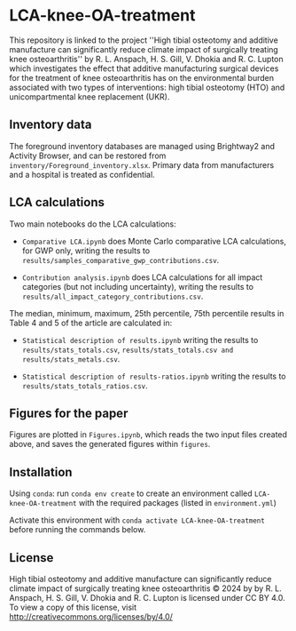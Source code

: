 # LCA-knee-OA-treatment

This repository is linked to the project ''High tibial osteotomy and additive manufacture can significantly reduce climate impact of surgically treating  knee osteoarthritis'' by R. L. Anspach, H. S. Gill, V. Dhokia and R. C. Lupton  which investigates the effect that additive manufacturing surgical devices for the treatment of knee osteoarthritis has on the environmental burden associated with two types of interventions: high tibial osteotomy (HTO) and unicompartmental knee replacement (UKR).


## Inventory data

The foreground inventory databases are managed using Brightway2 and Activity Browser, and can be restored from `inventory/Foreground_inventory.xlsx`. Primary data from manufacturers and a hospital is treated as confidential.

## LCA calculations

Two main notebooks do the LCA calculations:

- `Comparative LCA.ipynb` does Monte Carlo comparative LCA calculations, for GWP only, writing the results to `results/samples_comparative_gwp_contributions.csv`.

- `Contribution analysis.ipynb` does LCA calculations for all impact categories (but not including uncertainty), writing the results to `results/all_impact_category_contributions.csv`.

The median, minimum, maximum, 25th percentile, 75th percentile results in Table 4 and 5 of the article are calculated in:
    
- `Statistical description of results.ipynb` writing the results to `results/stats_totals.csv`, `results/stats_totals.csv and results/stats_metals.csv`.

- `Statistical description of results-ratios.ipynb` writing the results to `results/stats_totals_ratios.csv`. 

## Figures for the paper

Figures are plotted in `Figures.ipynb`, which reads the two input files created above, and saves the generated figures within `figures`.

## Installation

Using `conda`: run `conda env create` to create an environment called `LCA-knee-OA-treatment` with the required packages (listed in `environment.yml`)

Activate this environment with `conda activate LCA-knee-OA-treatment` before running the commands below.

## License

 High tibial osteotomy and additive manufacture can significantly reduce climate impact of surgically treating  knee osteoarthritis © 2024 by by R. L. Anspach, H. S. Gill, V. Dhokia and R. C. Lupton is licensed under CC BY 4.0. To view a copy of this license, visit http://creativecommons.org/licenses/by/4.0/
```python

```
